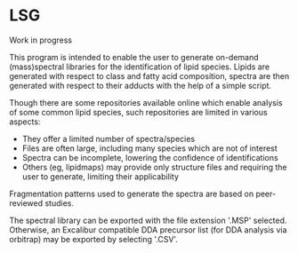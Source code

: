 # LSG
Work in progress

This program is intended to enable the user to generate on-demand (mass)spectral libraries for the identification of lipid species.
Lipids are generated with respect to class and fatty acid composition, spectra are then generated with respect to their adducts with the help of a simple script.

Though there are some repositories available online which enable analysis of some common lipid species, such repositories are limited in various aspects:
* They offer a limited number of spectra/species
* Files are often large, including many species which are not of interest
* Spectra can be incomplete, lowering the confidence of identifications
* Others (eg, lipidmaps) may provide only structure files and requiring the user to generate, limiting their applicability

Fragmentation patterns used to generate the spectra are based on peer-reviewed studies.

The spectral library can be exported with the file extension '.MSP' selected.
Otherwise, an Excalibur compatible DDA precursor list (for DDA analysis via orbitrap) may be exported by selecting '.CSV'.
